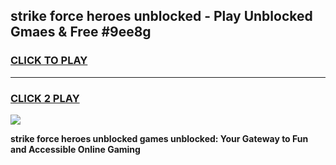 
## strike force heroes unblocked - Play Unblocked Gmaes & Free #9ee8g
<h3>
<a href="https://news.freeplayer.one?title=strike_force_heroes_unblocked&ref=24F">CLICK TO PLAY</a></h3>
<hr>

<h3>
<a href="https://news.freeplayer.one?title=strike_force_heroes_unblocked&ref=24F">CLICK 2 PLAY</a>
  
</h3>

<a href="https://news.freeplayer.one?title=strike_force_heroes_unblocked&ref=24F/"><img src="https://clearcache.store/games.png"></a>


**strike force heroes unblocked games unblocked: Your Gateway to Fun and Accessible Online Gaming**
